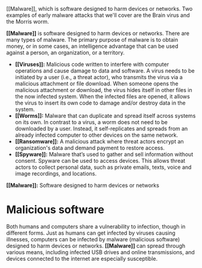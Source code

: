 [[Malware]], which is software designed to harm devices or networks. Two examples of early malware attacks that we'll cover are the Brain virus and the Morris worm. 

**[[Malware]]** is software designed to harm devices or networks. There are many types of malware. The primary purpose of malware is to obtain money, or in some cases, an intelligence advantage that can be used against a person, an organization, or a territory.  

- **[[Viruses]]:** Malicious code written to interfere with computer operations and cause damage to data and software. A virus needs to be initiated by a user (i.e., a threat actor), who transmits the virus via a malicious attachment or file download. When someone opens the malicious attachment or download, the virus hides itself in other files in the now infected system. When the infected files are opened, it allows the virus to insert its own code to damage and/or destroy data in the system.
- **[[Worms]]:** Malware that can duplicate and spread itself across systems on its own. In contrast to a virus, a worm does not need to be downloaded by a user. Instead, it self-replicates and spreads from an already infected computer to other devices on the same network.
- **[[Ransomware]]:** A malicious attack where threat actors encrypt an organization's data and demand payment to restore access. 
- **[[Spyware]]:** Malware that’s used to gather and sell information without consent. Spyware can be used to access devices. This allows threat actors to collect personal data, such as private emails, texts, voice and image recordings, and locations.

**[[Malware]]:** Software designed to harm devices or networks

# Malicious software

Both humans and computers share a vulnerability to infection, though in different forms. Just as humans can get infected by viruses causing illnesses, computers can be infected by malware (malicious software) designed to harm devices or networks. **[[Malware]]** can spread through various means, including infected USB drives and online transmissions, and devices connected to the internet are especially susceptible.
